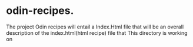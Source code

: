 # odin-recipes.
The project Odin recipes will entail a Index.Html file that will be an overall description of the index.html(html recipe) file that This directory is working on